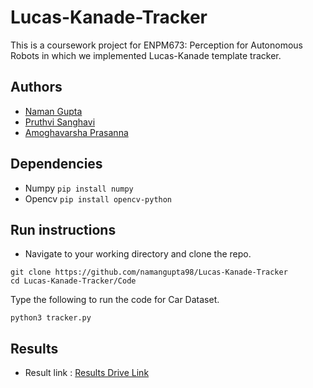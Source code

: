 # Lucas-Kanade-Tracker
This is a coursework project for ENPM673: Perception for Autonomous Robots in which we implemented Lucas-Kanade template tracker.

## Authors
- [Naman Gupta](https://github.com/namangupta98/)
- [Pruthvi Sanghavi](https://github.com/Pruthvi-Sanghavi)
- [Amoghavarsha Prasanna](https://github.com/AmoghavarshaP)

## Dependencies
- Numpy ```pip install numpy```
- Opencv ```pip install opencv-python```

## Run instructions
- Navigate to your working directory and clone the repo.
```
git clone https://github.com/namangupta98/Lucas-Kanade-Tracker
cd Lucas-Kanade-Tracker/Code
```
Type the following to run the code for Car Dataset.
```
python3 tracker.py
```

## Results
- Result link : [Results Drive Link]( https://drive.google.com/open?id=1QhJ-F1WRNeYQqho4oXq0fDLo055jDZX3)

